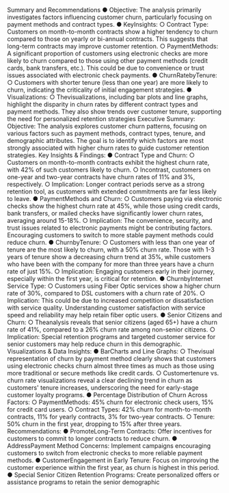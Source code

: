 Summary and Recommendations
 ● Objective: The analysis primarily investigates factors influencing customer churn,
 particularly focusing on payment methods and contract types.
 ● KeyInsights:
 ○ Contract Type: Customers on month-to-month contracts show a higher tendency
 to churn compared to those on yearly or bi-annual contracts. This suggests that
 long-term contracts may improve customer retention.
 ○ PaymentMethods: A significant proportion of customers using electronic checks
 are more likely to churn compared to those using other payment methods (credit
 cards, bank transfers, etc.). This could be due to convenience or trust issues
 associated with electronic check payments.
 ● ChurnRatebyTenure:
 ○ Customers with shorter tenure (less than one year) are more likely to churn,
 indicating the criticality of initial engagement strategies.
 ● Visualizations:
 ○ Thevisualizations, including bar plots and line graphs, highlight the disparity in
 churn rates by different contract types and payment methods. They also show
 trends over customer tenure, supporting the need for personalized retention
 strategies
Executive Summary:
 Objective:
 The analysis explores customer churn patterns, focusing on various factors such as payment
 methods, contract types, tenure, and demographic attributes. The goal is to identify which
 factors are most strongly associated with higher churn rates to guide customer retention
 strategies.
 Key Insights & Findings:
● Contract Type and Churn:
 ○ Customers on month-to-month contracts exhibit the highest churn rate, with
 42% of such customers likely to churn.
 ○ Incontrast, customers on one-year and two-year contracts have churn rates of
 11% and 3%, respectively.
 ○ Implication: Longer contract periods serve as a strong retention tool, as
 customers with extended commitments are far less likely to leave.
 ● PaymentMethods and Churn:
 ○ Customers paying via electronic checks show the highest churn rate at 45%,
 while those using credit cards, bank transfers, or mailed checks have
 significantly lower churn rates, averaging around 15-18%.
 ○ Implication: The convenience, security, and trust issues related to electronic
 payments might be contributing factors. Encouraging customers to switch to
 more stable payment methods could reduce churn.
  ● ChurnbyTenure:
 ○ Customers with less than one year of tenure are the most likely to churn, with a
 50% churn rate. Those with 1-3 years of tenure show a decreasing churn trend
 at 35%, while customers who have been with the company for more than three
 years have a churn rate of just 15%.
 ○ Implication: Engaging customers early in their journey, especially within the first
 year, is critical for retention.
 ● ChurnbyInternet Service Type:
 ○ Customers using Fiber Optic services show a higher churn rate of 30%,
 compared to DSL customers with a churn rate of 20%.
 ○ Implication: This could be due to increased competition or dissatisfaction with
 service quality. Understanding customer satisfaction with service speed and
 reliability may help retain fiber optic users.
 ● Senior Citizens and Churn:
 ○ Theanalysis reveals that senior citizens (aged 65+) have a churn rate of 41%,
 compared to a 26% churn rate among non-senior citizens.
 ○ Implication: Special retention programs and targeted customer service for senior
 customers may help reduce churn in this demographic.
 Visualizations & Data Insights:
 ● BarCharts and Line Graphs:
 ○ Thevisual representation of churn by payment method clearly shows that
 customers using electronic checks churn almost three times as much as those
 using more traditional or secure methods like credit cards.
 ○ Customertenure vs. churn rate visualizations reveal a clear declining trend in
 churn as customers' tenure increases, underscoring the need for early-stage
 customer loyalty programs.
 ● Percentage Distribution of Churn Across Factors:
 ○ PaymentMethods: 45% churn for electronic check users, 15% for credit card
 users.
○ Contract Types: 42% churn for month-to-month contracts, 11% for yearly
 contracts, 3% for two-year contracts.
 ○ Tenure: 50% churn in the first year, dropping to 15% after three years.
 Recommendations:
 ● PromoteLong-Term Contracts: Offer incentives for customers to commit to longer
 contracts to reduce churn.
 ● AddressPayment Method Concerns: Implement campaigns encouraging customers
 to switch from electronic checks to more reliable payment methods.
 ● CustomerEngagement in Early Tenure: Focus on improving the customer experience
 within the first year, as churn is highest in this period.
 ● Special Senior Citizen Retention Programs: Create personalized offers or assistance
 programs to retain the senior demographic 
 
